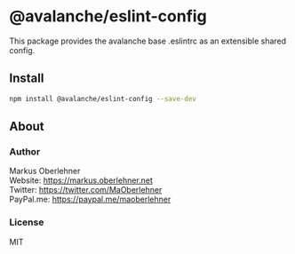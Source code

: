 # @avalanche/eslint-config
This package provides the avalanche base .eslintrc as an extensible shared config.

## Install
```bash
npm install @avalanche/eslint-config --save-dev
```

## About
### Author
Markus Oberlehner  
Website: https://markus.oberlehner.net  
Twitter: https://twitter.com/MaOberlehner  
PayPal.me: https://paypal.me/maoberlehner

### License
MIT

